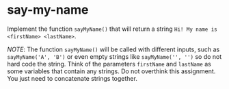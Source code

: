# say-my-name

Implement the function `sayMyName()` that will return a string `Hi! My name is <firstName> <lastName>`.
  
*NOTE*: The function `sayMyName()` will be called with different inputs, such as `sayMyName('A', 'B')` or even empty strings like `sayMyName('', '')` so do not hard code the string. Think of the parameters `firstName` and `lastName` as some variables that contain any strings. Do not overthink this assignment. You just need to concatenate strings together.
